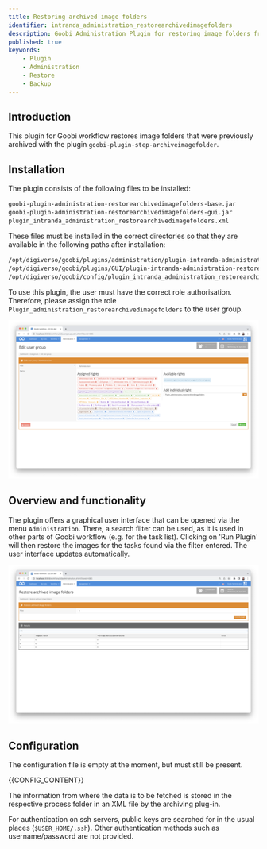 ```yaml
---
title: Restoring archived image folders
identifier: intranda_administration_restorearchivedimagefolders
description: Goobi Administration Plugin for restoring image folders from external storage
published: true
keywords:
    - Plugin
    - Administration
    - Restore
    - Backup
---
```

## Introduction
This plugin for Goobi workflow restores image folders that were previously archived with the plugin `goobi-plugin-step-archiveimagefolder`.


## Installation
The plugin consists of the following files to be installed:

```bash
goobi-plugin-administration-restorearchivedimagefolders-base.jar
goobi-plugin-administration-restorearchivedimagefolders-gui.jar
plugin_intranda_administration_restorearchivedimagefolders.xml
```

These files must be installed in the correct directories so that they are available in the following paths after installation:

```bash
/opt/digiverso/goobi/plugins/administration/plugin-intranda-administration-restorearchivedimagefolders-base.jar
/opt/digiverso/goobi/plugins/GUI/plugin-intranda-administration-restorearchivedimagefolders-gui.jar
/opt/digiverso/goobi/config/plugin_intranda_administration_restorearchivedimagefolders.xml
```

To use this plugin, the user must have the correct role authorisation. Therefore, please assign the role `Plugin_administration_restorearchivedimagefolders` to the user group.

![Correctly assigned role for the users](screen1_en.png)


## Overview and functionality
The plugin offers a graphical user interface that can be opened via the menu `Administration`. There, a search filter can be used, as it is used in other parts of Goobi workflow (e.g. for the task list). Clicking on 'Run Plugin' will then restore the images for the tasks found via the filter entered. The user interface updates automatically.

![User interface of the plugin](screen2_en.png)


## Configuration
The configuration file is empty at the moment, but must still be present.

{{CONFIG_CONTENT}}

The information from where the data is to be fetched is stored in the respective process folder in an XML file by the archiving plug-in.

For authentication on ssh servers, public keys are searched for in the usual places (`$USER_HOME/.ssh`). Other authentication methods such as username/password are not provided.  
